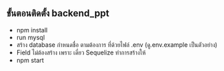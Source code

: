 ## ขั้นตอนติดตั้ง backend_ppt
* npm install
* run mysql
* สร้าง database กำหนดชื่อ ตามต้องการ ที่ด้วยไฟล์ .env (ดู.env.example เป็นตัวอย่าง)
* Field ไม่ต้องสร้าง เพราะ เดี๋ยว Sequelize ทำการสร้างให้
* npm start 